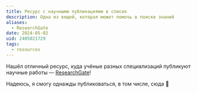 ```yaml
---
title: Ресурс с научными публикациями в список
description: Одна из вещей, которая может помочь в поиске знаний
aliases:
  - ResearchGate
date: 2024-05-02
uid: 2405021729
tags:
  - resources
---
```


Нашёл отличный ресурс, куда учёные разных специализаций публикуют научные работы — [ResearchGate](https://www.researchgate.net/)!

Надеюсь, я смогу однажды публиковаться, в том числе, сюда 🙏
